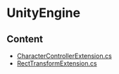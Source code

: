 # UnityEngine
## Content
- [CharacterControllerExtension.cs](CharacterControllerExtension.cs)
- [RectTransformExtension.cs](RectTransformExtension.cs)
